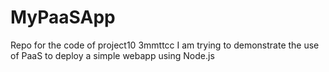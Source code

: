 # MyPaaSApp
Repo for the code of project10 3mmttcc
I am trying to demonstrate the use of PaaS to deploy a simple webapp using Node.js
